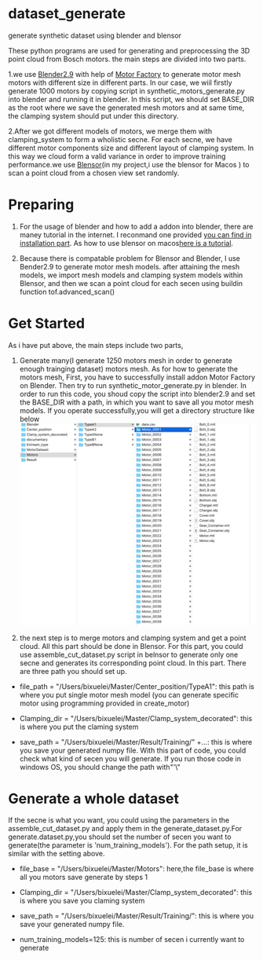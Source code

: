 # dataset_generate
generate synthetic dataset using blender and blensor

These python programs are used for generating and preprocessing the 3D point cloud from Bosch motors. the main steps are divided into two parts. 

1.we use [Blender2.9](https://www.blender.org/download/releases/2-90/) with help of [Motor Factory](https://github.com/cold-soda-jay/blenderMotorFactory) to generate motor mesh motors with different size in different parts. In our case, we wiil firstly generate 1000 motors by copying script in synthetic_motors_generate.py into blender and running it in blender. In this script, we should set BASE_DIR as the root where we save the generated mesh  motors and at same time, the clamping system should put under this directory.

2.After we got different models of motors, we merge them with clamping_system to form a wholistic secne. For each secne, we have different motor components size and different layout of clamping system. In this way we cloud form a valid variance in order to improve training performance.we use [Blensor](https://www.blensor.org/pages/downloads.html)(in my project,i use the blensor for Macos ) to scan a point cloud from a chosen view set randomly.

# Preparing

1. For the usage of blender and how to add a addon into blender, there are maney tutorial in the internet. I reconmand one provided [you can find in installation part](https://github.com/cold-soda-jay/blenderMotorFactory). As how to use blensor on macos[here is a tutorial](https://www.youtube.com/watch?v=25yvAUhFIoI&t=81s).

2. Because there is compatable problem for Blensor and Blender, I use Bender2.9 to generate motor mesh models. after attaining the mesh models, we import mesh models and clamping system models within Blensor, and then we scan a point cloud for each secen using buildin function tof.advanced_scan()  

# Get Started
As i have put above, the main steps include two parts,

1. Generate many(I generate 1250 motors mesh in order to generate enough trainging dataset) motors mesh. As for how to generate the motors mesh, First, you have to successfully install addon Motor Factory on Blender. Then try to run synthetic_motor_generate.py in blender. In order to run this code, you shoud copy the script into blender2.9 and set the BASE_DIR with a path, in which you want to save all you motor mesh models.   If you operate successfully,you will get a directory structure like below ![directory](image/motor_directory.png)

2. the next step is to merge motors and clamping system and get a point cloud. All this part should be done in Blensor. For this part, you could use assemble_cut_dataset.py script  in belnsor to generate only one secne and generates its corresponding point cloud. In this part. There are three path you should set up.
                          
* file_path = "/Users/bixuelei/Master/Center_position/TypeA1":
this path is where you put single motor mesh model (you can generate specific motor using programming provided in create_motor)

* Clamping_dir = "/Users/bixuelei/Master/Clamp_system_decorated": this is where  you put the claming system

* save_path = "/Users/bixuelei/Master/Result/Training/" +...: this is where you save your generated numpy file. With this part of code, you could check what kind of secen you will generate. If you run those code in windows OS, you should change the path with"'\\"

# Generate a whole dataset
If the secne is what you want, you could using the parameters in the assemble_cut_dataset.py and apply them in the generate_dataset.py.For generate.dataset.py,you should set the number of secen you want to generate(the parameter is 'num_training_models'). For the path setup, it is similar with the setting above.

* file_base = "/Users/bixuelei/Master/Motors": here,the file_base is where all you motors save generate by steps 1

* Clamping_dir = "/Users/bixuelei/Master/Clamp_system_decorated": this is where you save you claming system

* save_path = "/Users/bixuelei/Master/Result/Training/": this is where you save your generated numpy file.
    
* num_training_models=125: this is number of secen i currently want to generate
